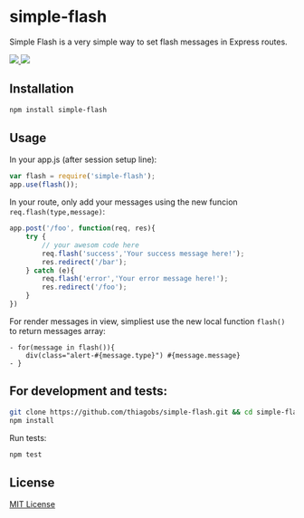 # simple-flash
Simple Flash is a very simple way to set flash messages in Express routes.

<p>
	<a href="https://www.npmjs.com/package/simple-flash">
		<img src="https://img.shields.io/npm/v/simple-flash.svg" />
		<img src="https://img.shields.io/npm/dm/simple-flash.svg" />
	</a>
</p>

## Installation

``` sh
npm install simple-flash
```

## Usage

In your app.js (after session setup line):

``` js
var flash = require('simple-flash');
app.use(flash());
```

In your route, only add your messages using the new funcion `req.flash(type,message)`:

``` js
app.post('/foo', function(req, res){
    try {
        // your awesom code here
        req.flash('success','Your success message here!');
        res.redirect('/bar');
    } catch (e){
        req.flash('error','Your error message here!');
        res.redirect('/foo');
    }
})
```

For render messages in view, simpliest use the new local function `flash()` to return messages array:

``` jade
- for(message in flash()){
    div(class="alert-#{message.type}") #{message.message}
- }
```

## For development and tests:

``` sh
git clone https://github.com/thiagobs/simple-flash.git && cd simple-flash
npm install
```

Run tests:

``` sh
npm test
```

## License

[MIT License](http://opensource.org/licenses/MIT)